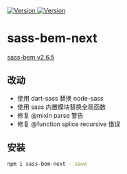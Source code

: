 <p>
  <a href="https://www.npmjs.com/package/sass-bem-next" target="_blank">
    <img alt="Version" src="https://img.shields.io/npm/v/sass-bem-next.svg">
  </a>
  <a href="https://www.npmjs.com/package/sass-bem-next" target="_blank">
    <img alt="Version" src="https://img.shields.io/npm/dt/sass-bem-next">
  </a>
</p>

# sass-bem-next

[sass-bem v2.6.5](./README.v2.6.5.md)

## 改动

- 使用 dart-sass 替换 node-sass
- 使用 sass 内置模块替换全局函数
- 修复 @mixin parse 警告
- 修复 @function splice recursive 错误

## 安装

```bash
npm i sass-bem-next --save
```
